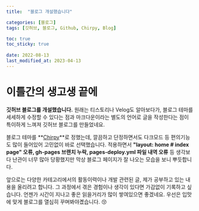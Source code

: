 ```yaml
---
title:  "블로그 개설했습니다"

categories: [블로그]
tags: [깃허브, 블로그, Github, Chirpy, Blog]

toc: true
toc_sticky: true
 
date: 2022-08-13
last_modified_at: 2023-04-13
---
```


# **이틀간의 생고생 끝에**

**깃허브 블로그를 개설했습니다.** 원래는 티스토리나 Velog도 알아보다가, 블로그 테마를 세세하게 수정할 수 있다는 점과 마크다운이라는 별도의 언어로 글을 작성한다는 점이 특이하게 느껴져 깃허브 블로그를 만들었네요.

블로그 테마를 **[Chirpy](https://github.com/cotes2020/jekyll-theme-chirpy/)**로 정했는데, 깔끔하고 단정하면서도 다크모드 등 편의기능도 많이 들어있어 고민없이 바로 선택했습니다. 적용하면서 **"layout: home # index page" 오류, gh-pages 브랜치 누락, pages-deploy.yml 파일 내역 오류** 등 생각보다 난관이 너무 많아 당황했지만 막상 블로그 페이지가 잘 나오는 모습을 보니 뿌듯합니다.

앞으로는 다양한 카테고리에서의 활동이력이나 개발 관련된 글, 제가 공부하고 있는 내용을 올리려고 합니다. 그 과정에서 겪은 경험이나 생각이 있다면 가감없이 기록하고 싶습니다. 언젠가 시간이 지나고 좋은 읽을거리가 많이 쌓여있으면 좋겠네요. 우선은 입맛에 맞게 블로그를 열심히 꾸며봐야곘습니다. 😚